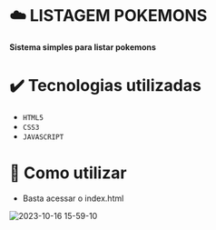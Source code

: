 # ☁️ LISTAGEM POKEMONS

**Sistema simples para listar pokemons**

# ✔️ Tecnologias utilizadas 

- `HTML5`
- `CSS3`
- `JAVASCRIPT`

# 🔧 Como utilizar
- Basta acessar o index.html

![2023-10-16 15-59-10](https://github.com/BlackPoowerDev/Pokemon/assets/116099170/1f6d0ea8-2ade-4c78-bbbd-735abc768c2b)
